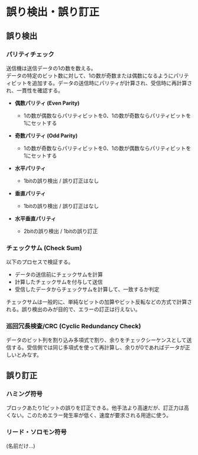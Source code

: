 # 誤り検出・誤り訂正

## 誤り検出

### パリティチェック

送信機は送信データの1の数を数える。  
データの特定のビット数に対して、1の数が奇数または偶数になるようにパリティビットを追加する。データの送信時にパリティが計算され、受信時に再計算され、一貫性を確認する。

- **偶数パリティ (Even Parity)**
  - 1の数が偶数ならパリティビットを0、1の数が奇数ならパリティビットを1にセットする
- **奇数パリティ (Odd Parity)**
  - 1の数が奇数ならパリティビットを0、1の数が偶数ならパリティビットを1にセットする

- **水平パリティ**
  - 1bitの誤り検出 / 誤り訂正はなし
- **垂直パリティ**
  - 1bitの誤り検出 / 誤り訂正はなし
- **水平垂直パリティ**
  - 2bitの誤り検出 / 1bitの誤り訂正

### チェックサム (Check Sum)

以下のプロセスで検証する。

- データの送信前にチェックサムを計算
- 計算したチェックサムを付与して送信
- 受信したデータからチェックサムを計算して、一致するか判定

チェックサムは一般的に、単純なビットの加算やビット反転などの方式で計算される。誤り検出のみが目的で、エラーの訂正は行えない。

### 巡回冗長検査/CRC (Cyclic Redundancy Check)

データのビット列を割り込み多項式で割り、余りをチェックシーケンスとして送信する。受信側では同じ多項式を使って再計算し、余りが0であればデータが正しいとみなす。

## 誤り訂正

### ハミング符号

ブロックあたり1ビットの誤りを訂正できる。他手法より高速だが、訂正力は高くない。このためエラー発生率が低く、速度が要求される用途に使う。

### リード・ソロモン符号

(名前だけ...)
